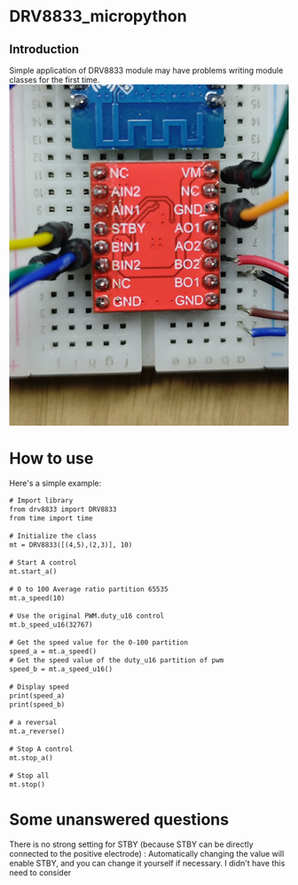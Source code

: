 # DRV8833_micropython
## Introduction
Simple application of DRV8833 module may have problems writing module classes for the first time.
![DRV8833_module](./images/drv8833.jpg)

# How to use

Here's a simple example:
```
# Import library
from drv8833 import DRV8833
from time import time

# Initialize the class
mt = DRV8833([(4,5),(2,3)], 10)

# Start A control
mt.start_a()

# 0 to 100 Average ratio partition 65535
mt.a_speed(10)

# Use the original PWM.duty_u16 control
mt.b_speed_u16(32767)

# Get the speed value for the 0-100 partition
speed_a = mt.a_speed()
# Get the speed value of the duty_u16 partition of pwm
speed_b = mt.a_speed_u16()

# Display speed
print(speed_a)
print(speed_b)

# a reversal
mt.a_reverse()

# Stop A control
mt.stop_a()

# Stop all
mt.stop()
```
# Some unanswered questions
There is no strong setting for STBY (because STBY can be directly connected to the positive electrode) : Automatically changing the value will enable STBY, and you can change it yourself if necessary. I didn't have this need to consider